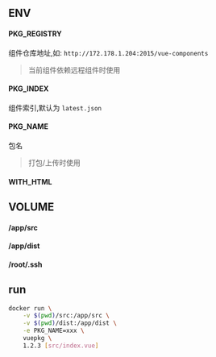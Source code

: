 ## ENV
#### PKG_REGISTRY
组件仓库地址,如: `http://172.178.1.204:2015/vue-components`

> 当前组件依赖远程组件时使用

#### PKG_INDEX
组件索引,默认为 `latest.json`

#### PKG_NAME
包名
> 打包/上传时使用

#### WITH_HTML

## VOLUME
#### /app/src

#### /app/dist

#### /root/.ssh

## run
``` bash
docker run \
    -v $(pwd)/src:/app/src \
    -v $(pwd)/dist:/app/dist \
    -e PKG_NAME=xxx \
    vuepkg \
    1.2.3 [src/index.vue]
```